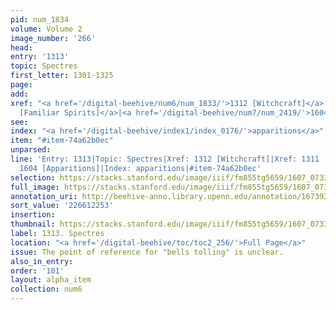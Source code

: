 ```yaml
---
pid: num_1834
volume: Volume 2
image_number: '266'
head:
entry: '1313'
topic: Spectres
first_letter: 1301-1325
page:
add:
xref: "<a href='/digital-beehive/num6/num_1833/'>1312 [Witchcraft]</a>|<a href='/digital-beehive/num6/num_1832/'>1311
  [Familiar Spirits]</a>|<a href='/digital-beehive/num7/num_2419/'>1604 [Apparitions]</a>"
see:
index: "<a href='/digital-beehive/index1/index_0176/'>apparitions</a>"
item: "#item-74a62b0ec"
unparsed:
line: 'Entry: 1313|Topic: Spectres|Xref: 1312 [Witchcraft]|Xref: 1311 [Familiar Spirits]|Xref:
  1604 [Apparitions]|Index: apparitions|#item-74a62b0ec'
selection: https://stacks.stanford.edu/image/iiif/fm855tg5659/1607_0733/897,2253,2761,1119/full/0/default.jpg
full_image: https://stacks.stanford.edu/image/iiif/fm855tg5659/1607_0733/full/full/0/default.jpg
annotation_uri: http://beehive-anno.library.upenn.edu/annotation/1673928899080
sort_value: '226612253'
insertion:
thumbnail: https://stacks.stanford.edu/image/iiif/fm855tg5659/1607_0733/897,2253,600,180/250,/0/default.jpg
label: 1313. Spectres
location: "<a href='/digital-beehive/toc/toc2_256/'>Full Page</a>"
issue: The point of reference for "bells tolling" is unclear.
also_in_entry:
order: '101'
layout: alpha_item
collection: num6
---
```

